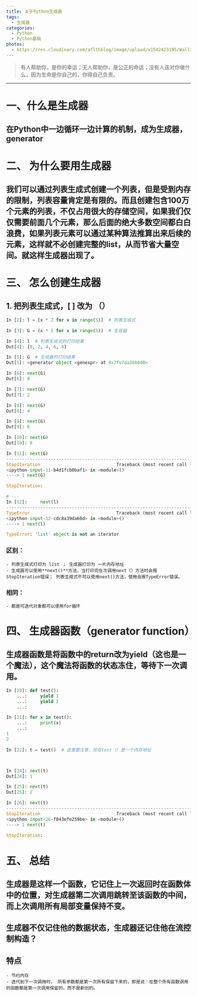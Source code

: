 ```yaml
---
title: 关于Python生成器
tags:
  - 生成器
categories:
  - Python
  - Python基础
photos:
  - https://res.cloudinary.com/aflthblog/image/upload/v1542423195/Wallions282065.jpg
---
```


<blockquote class="blockquote-center">有人帮助你，是你的幸运；无人帮助你，是公正的命运；没有人该对你做什么，因为生命是你自己的，你得自己负责。</blockquote>

---

# 一、什么是生成器

## 在Python中一边循环一边计算的机制，成为生成器，generator


# 二、 为什么要用生成器

## 我们可以通过列表生成式创建一个列表，但是受到内存的限制，列表容量肯定是有限的。而且创建包含100万个元素的列表，不仅占用很大的存储空间，如果我们仅仅需要前面几个元素，那么后面的绝大多数空间都白白浪费，如果列表元素可以通过某种算法推算出来后续的元素，这样就不必创建完整的list，从而节省大量空间。就这样生成器出现了。

# 三、 怎么创建生成器

## 1. 把列表生成式，[ ]  改为 （）

```python
In [2]: l = [x * 2 for x in range(5)]  # 列表生成式

In [3]: G = (x * 2 for x in range(5))  # 生成器

In [4]: l  # 列表生成式的打印结果
Out[4]: [0, 2, 4, 6, 8]

In [5]: G  # 生成器的打印结果
Out[5]: <generator object <genexpr> at 0x7fe7da3bb6d0>

In [6]: next(G)
Out[6]: 0

In [7]: next(G)
Out[7]: 2

In [8]: next(G)
Out[8]: 4

In [9]: next(G)
Out[9]: 6

In [10]: next(G)
Out[10]: 8

In [11]: next(G)
---------------------------------------------------------------------------
StopIteration                             Traceback (most recent call last)
<ipython-input-11-b4d1fcb0baf1> in <module>()
----> 1 next(G)

StopIteration: 

# ---
In [12]:     next(l)
---------------------------------------------------------------------------
TypeError                                 Traceback (most recent call last)
<ipython-input-12-cdc8a39da60d> in <module>()
----> 1 next(l)

TypeError: 'list' object is not an iterator

```

### 区别： 
	- 列表生成式打印为 list ； 生成器打印为 一片内存地址
	- 生成器可以使用**next()**方法，当打印完在次调用next（）方法时会报StopIteration错误； 列表生成式不可以使用next()方法，使用会报TypeError错误。

### 相同：
	- 都是可迭代对象都可以使用for循环


# 四、 生成器函数（generator function）

## 生成器函数是将函数中的return改为yield（这也是一个魔法），这个魔法将函数的状态冻住，等待下一次调用。

```python
In [20]: def test():
    ...:     yield 1
    ...:     yield 2
    ...:     

In [21]: for x in test():
    ...:     print(x)
    ...:     
1
2

In [22]: t = test()  # 这里要注意，现在test（）是一个内存地址



In [24]: next(t)
Out[24]: 1

In [25]: next(t)
Out[25]: 2

In [26]: next(t)
---------------------------------------------------------------------------
StopIteration                             Traceback (most recent call last)
<ipython-input-26-f843efe259be> in <module>()
----> 1 next(t)

StopIteration: 

```


# 五、 总结

## 生成器是这样一个函数，它记住上一次返回时在函数体中的位置，对生成器第二次调用跳转至该函数的中间，而上次调用所有局部变量保持不变。

## 生成器不仅记住他的数据状态，生成器还记住他在流控制构造？

## 特点

	- 节约内存
	- 迭代到下一次调用时， 所有参数都是第一次所有保留下来的，即是说：在整个所有函数调用的函数都是第一次调用保留的，而不是新创的。